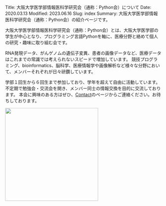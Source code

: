 Title: 大阪大学医学部情報医科学研究会（通称：Python会）について
Date: 2020.03.13
Modified: 2023.06.16
Slug: index
Summary: 大阪大学医学部情報医科学研究会（通称：Python会）の紹介ページです。

大阪大学医学部情報医科学研究会（通称：Python会）とは、大阪大学医学部の学生が中心となり、プログラミング言語Pythonを軸に、医療分野と絡めて個人の研究・趣味に取り組む会です。

RNA発現データ、がんゲノムの遺伝子変異、患者の画像データなど、医療データはこれまでの常識では考えられないスピードで増加しています。
競技プログラミング、bioinformatics、脳科学、医療情報学や画像解析など様々な分野において、メンバーそれぞれが日々研鑽しています。

学部１回生から６回生まで参加しており、学年を超えて自由に活動しています。
不定期で勉強会・交流会を開き、メンバー同士の情報交換を目的に交流しております。
本会に興味のある方はぜひ、[Contact]({filename}./contact.md)のページからご連絡ください。お待ちしております。


<img src="{static}/images/logo.jpg" width="300px">
